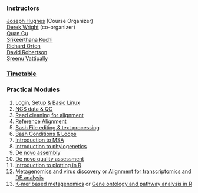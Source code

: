 
### Instructors

[Joseph Hughes](https://www.gla.ac.uk/schools/infectionimmunity/staff/josephhughes/) (Course Organizer) \
[Derek Wright](https://www.gla.ac.uk/schools/infectionimmunity/staff/derekwright/) (co-organizer) \
[Quan Gu](https://www.gla.ac.uk/schools/infectionimmunity/staff/quangu/) \
[Srikeerthana Kuchi](https://www.gla.ac.uk/schools/infectionimmunity/staff/srikeerthanakuchi/) \
[Richard Orton](https://www.gla.ac.uk/schools/infectionimmunity/staff/richardorton/) \
[David Robertson](https://www.gla.ac.uk/schools/infectionimmunity/staff/davidrobertson/) \
[Sreenu Vattipally](https://www.gla.ac.uk/schools/infectionimmunity/staff/sreenuvattipally/)


### [Timetable](/images/TimetableProposal.pdf)

### Practical Modules
1. [Login, Setup & Basic Linux](docs/Basic_Linux.md)
2. [NGS data & QC](docs/NGS_data.md)
3. [Read cleaning for alignment](docs/Read_cleaning.md)
4. [Reference Alignment](docs/RefAlign.md)
5. [Bash File editing & text processing](docs/textFormatting.md)
6. [Bash Conditions & Loops](docs/conditions_loops.md)
7. [Introduction to MSA](docs/MSA.md)
8. [Introduction to phylogenetics](docs/Phylogenetics.md)
9. [De novo assembly](docs/DeNovoPracticals.md)
10. [De novo quality assessment](docs/QualityAssessment.md)
11. [Introduction to plotting in R](docs/plottingR.md)
12. [Metagenomics and virus discovery](docs/Metagenomics.md) or [Alignment for transcriptomics and DE analysis](docs/Transcriptomics.md)
13. [K-mer based metagenomics](docs/KmerMetagenomics.md) or [Gene ontology and pathway analysis in R](docs/GeneOntologyPathway.md)
